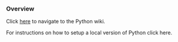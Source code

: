 ### Overview

Click  <a href="https://github.com/mcow7j/Python-Setup/wiki" target="_blank">here</a>  to navigate to the Python wiki.

For instructions on how to setup a local version of Python click here.
